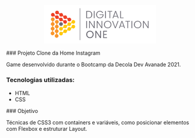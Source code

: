 <p align="center">
    <img width="300px" src="img/logo.png">
</p>
### Projeto Clone da Home Instagram
<p>Game desenvolvido durante o Bootcamp da Decola Dev Avanade 2021.</p>

<h3>Tecnologias utilizadas:</h3>
<ul>
    <li>HTML</li>
    <li>CSS</li>
</ul>
### Objetivo 
<p>Técnicas de CSS3 com containers e variáveis, como posicionar elementos com Flexbox e estruturar Layout.</p>
